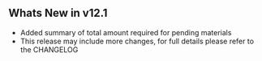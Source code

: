 Whats New in v12.1
--------------------------
- Added summary of total amount required for pending materials
- This release may include more changes, for full details please refer to the CHANGELOG
